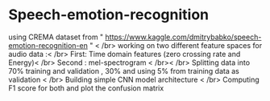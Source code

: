 # Speech-emotion-recognition
using CREMA dataset from " https://www.kaggle.com/dmitrybabko/speech-emotion-recognition-en " < /br>
working on two different feature spaces for audio data :< /br>
First: Time domain features (zero crossing rate and Energy)< /br>
Second : mel-spectrogram < /br>< /br>
Splitting data into 70% training and validation , 30% 
and using 5% from training data as validation < /br>
Building simple CNN model architecture < /br>
Computing F1 score for both and plot the confusion matrix
